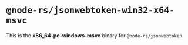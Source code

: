 # `@node-rs/jsonwebtoken-win32-x64-msvc`

This is the **x86_64-pc-windows-msvc** binary for `@node-rs/jsonwebtoken`
